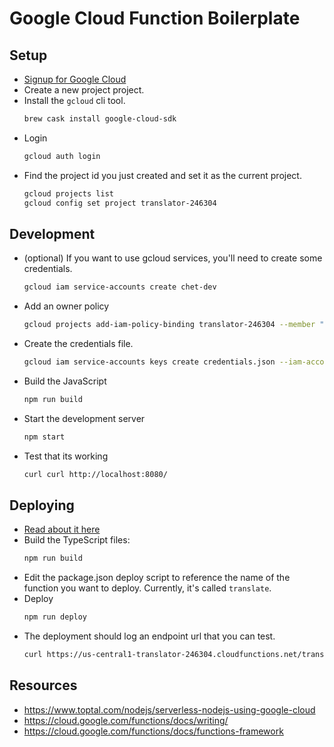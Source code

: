 # Google Cloud Function Boilerplate

## Setup
- [Signup for Google Cloud](https://console.cloud.google.com)
- Create a new project project.
- Install the `gcloud` cli tool.
	```sh
	brew cask install google-cloud-sdk
	```
- Login
	```sh
	gcloud auth login
	```
- Find the project id you just created and set it as the current project.
	```sh
	gcloud projects list
	gcloud config set project translator-246304
	```

## Development
- (optional) If you want to use gcloud services, you'll need to create some credentials.
	```sh
	gcloud iam service-accounts create chet-dev
	```
- Add an owner policy
	```sh
	gcloud projects add-iam-policy-binding translator-246304 --member "serviceAccount:chet-dev@translator-246304.iam.gserviceaccount.com" --role "roles/owner"
	```
- Create the credentials file.
	```sh
	gcloud iam service-accounts keys create credentials.json --iam-account chet-dev@translator-246304.iam.gserviceaccount.com
	```
- Build the JavaScript
	```sh
	npm run build
	```
- Start the development server
	```sh
	npm start
	```
- Test that its working
	```sh
	curl curl http://localhost:8080/
	```

## Deploying
- [Read about it here](https://cloud.google.com/functions/docs/deploying/filesystem)
- Build the TypeScript files:
	```sh
	npm run build
	```
- Edit the package.json deploy script to reference the name of the function you want to deploy. Currently, it's called `translate`.
- Deploy
	```sh
	npm run deploy
	```
- The deployment should log an endpoint url that you can test.
	```sh
	curl https://us-central1-translator-246304.cloudfunctions.net/translate
	```

## Resources
- https://www.toptal.com/nodejs/serverless-nodejs-using-google-cloud
- https://cloud.google.com/functions/docs/writing/
- https://cloud.google.com/functions/docs/functions-framework
